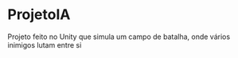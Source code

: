 # ProjetoIA
Projeto feito no Unity que simula um campo de batalha, onde vários inimigos lutam entre si
